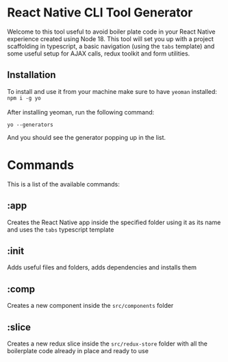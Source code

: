 # React Native CLI Tool Generator

Welcome to this tool useful to avoid boiler plate code in your React Native experience created using Node 18. This tool will set you up with a project scaffolding in typescript, a basic navigation (using the `tabs` template) and some useful setup for AJAX calls, redux toolkit and form utilities.

## Installation

To install and use it from your machine make sure to have `yeoman` installed: <br /> `npm i -g yo` <br /> <br />
After installing yeoman, run the following command: <br />

`yo --generators` <br />

And you should see the generator popping up in the list.  <br />

# Commands

This is a list of the available commands:

## :app

Creates the React Native app inside the specified folder using it as its name and uses the `tabs` typescript template

## :init

Adds useful files and folders, adds dependencies and installs them

## :comp

Creates a new component inside the `src/components` folder

## :slice

Creates a new redux slice inside the `src/redux-store` folder with all the boilerplate code already in place and ready to use